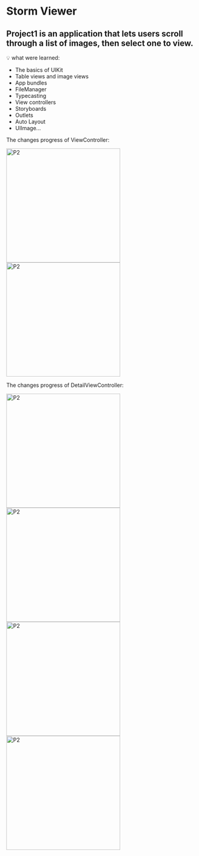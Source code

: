 #  Storm Viewer

## Project1 is an application that lets users scroll through a list of images, then select one to view. 

💡 what were learned:
- The basics of UIKit
- Table views and image views
- App bundles
- FileManager
- Typecasting
- View controllers
- Storyboards
- Outlets 
- Auto Layout
- UIImage...

The changes progress of ViewController:

<img width="300" alt="P2" src="https://sun9-79.userapi.com/impg/DCHiptnUnyphG6XCEFk2HT5El3XGXtSnbmapEg/fLx506AYmY8.jpg?size=700x1400&quality=96&sign=1e49520ce004af81427aac5a6c8f87a9&type=album"> <img width="300" alt="P2" src="https://sun9-3.userapi.com/impg/B3xcr0yHpcHveIRP6cYSCaLcoSTTwQxGHSVR3A/2murruVUAXE.jpg?size=700x1398&quality=96&sign=bd07e6213b41509d551812f4c8fa0bd5&type=album">

The changes progress of DetailViewController:

<img width="300" alt="P2" src="https://sun9-2.userapi.com/impg/mzgqGbFQya4vUZgXHQh-bh2ZP8vFuwUcX3ybrA/FNtNIjr1zDY.jpg?size=640x1380&quality=96&sign=c19e7f575a22050a2c1b2784afab9d6d&type=album"> <img width="300" alt="P2" src="https://sun9-12.userapi.com/impg/tmAgchrH70E_rwt3gihrQkGqpcSzXlp9FbAlvg/UGLJAmwJZyw.jpg?size=640x1380&quality=96&sign=3b21e5ce7d26d8300a3be261e7740f9c&type=album"> <img width="300" alt="P2" src="https://sun9-45.userapi.com/impg/ZIJ50Uv5yjyPoojH6n7zZerBYzor0nKfFE_rxA/YLgszyIqFNk.jpg?size=640x1380&quality=96&sign=5796735d7ed8b336c7a1d667b8770319&type=album"> <img width="300" alt="P2" src="https://sun9-45.userapi.com/impg/9Z2vuxTcn95RIYW8S_8EZfEWMD1NMoXhxYpiWw/kLGbiaxVYqo.jpg?size=640x1380&quality=96&sign=3acf4911aa389865c43ae5710c40f2e3&type=album">
